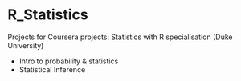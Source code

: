 # R_Statistics
Projects for Coursera projects: Statistics with R specialisation (Duke University)
- Intro to probability & statistics
- Statistical Inference
